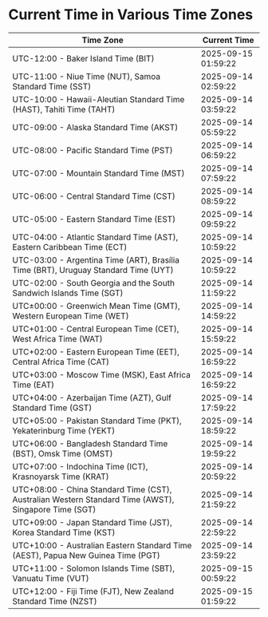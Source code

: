 # Current Time in Various Time Zones

| Time Zone | Current Time |
|-----------|--------------|
| UTC-12:00 - Baker Island Time (BIT) | 2025-09-15 01:59:22 |
| UTC-11:00 - Niue Time (NUT), Samoa Standard Time (SST) | 2025-09-14 02:59:22 |
| UTC-10:00 - Hawaii-Aleutian Standard Time (HAST), Tahiti Time (TAHT) | 2025-09-14 03:59:22 |
| UTC-09:00 - Alaska Standard Time (AKST) | 2025-09-14 05:59:22 |
| UTC-08:00 - Pacific Standard Time (PST) | 2025-09-14 06:59:22 |
| UTC-07:00 - Mountain Standard Time (MST) | 2025-09-14 07:59:22 |
| UTC-06:00 - Central Standard Time (CST) | 2025-09-14 08:59:22 |
| UTC-05:00 - Eastern Standard Time (EST) | 2025-09-14 09:59:22 |
| UTC-04:00 - Atlantic Standard Time (AST), Eastern Caribbean Time (ECT) | 2025-09-14 10:59:22 |
| UTC-03:00 - Argentina Time (ART), Brasília Time (BRT), Uruguay Standard Time (UYT) | 2025-09-14 10:59:22 |
| UTC-02:00 - South Georgia and the South Sandwich Islands Time (SGT) | 2025-09-14 11:59:22 |
| UTC±00:00 - Greenwich Mean Time (GMT), Western European Time (WET) | 2025-09-14 14:59:22 |
| UTC+01:00 - Central European Time (CET), West Africa Time (WAT) | 2025-09-14 15:59:22 |
| UTC+02:00 - Eastern European Time (EET), Central Africa Time (CAT) | 2025-09-14 16:59:22 |
| UTC+03:00 - Moscow Time (MSK), East Africa Time (EAT) | 2025-09-14 16:59:22 |
| UTC+04:00 - Azerbaijan Time (AZT), Gulf Standard Time (GST) | 2025-09-14 17:59:22 |
| UTC+05:00 - Pakistan Standard Time (PKT), Yekaterinburg Time (YEKT) | 2025-09-14 18:59:22 |
| UTC+06:00 - Bangladesh Standard Time (BST), Omsk Time (OMST) | 2025-09-14 19:59:22 |
| UTC+07:00 - Indochina Time (ICT), Krasnoyarsk Time (KRAT) | 2025-09-14 20:59:22 |
| UTC+08:00 - China Standard Time (CST), Australian Western Standard Time (AWST), Singapore Time (SGT) | 2025-09-14 21:59:22 |
| UTC+09:00 - Japan Standard Time (JST), Korea Standard Time (KST) | 2025-09-14 22:59:22 |
| UTC+10:00 - Australian Eastern Standard Time (AEST), Papua New Guinea Time (PGT) | 2025-09-14 23:59:22 |
| UTC+11:00 - Solomon Islands Time (SBT), Vanuatu Time (VUT) | 2025-09-15 00:59:22 |
| UTC+12:00 - Fiji Time (FJT), New Zealand Standard Time (NZST) | 2025-09-15 01:59:22 |
